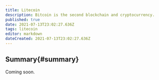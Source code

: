 ```yaml
---
title: Litecoin
description: Bitcoin is the second blockchain and cryptocurrency.
published: true
date: 2021-07-13T23:02:27.636Z
tags: litecoin
editor: markdown
dateCreated: 2021-07-13T23:02:27.636Z
---
```


## Summary{#summary}

Coming soon.